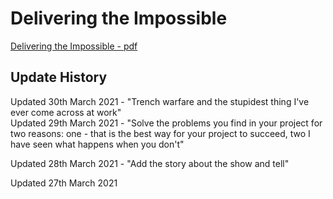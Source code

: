 # Delivering the Impossible

[Delivering the Impossible - pdf](dti.pdf)


## Update History
Updated 30th March 2021 - "Trench warfare and the stupidest thing I've ever come across at work"
<br/>
Updated 29th March 2021 - "Solve the problems you find in your project for two reasons: one - that is the best way for your project to succeed, two I have seen what happens when you don't"

Updated 28th March 2021 - "Add the story about the show and tell"

Updated 27th March 2021
